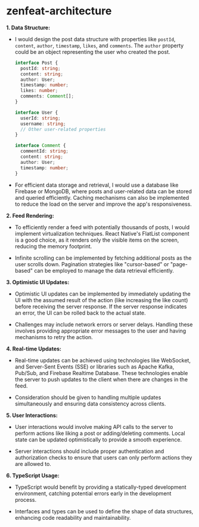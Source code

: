 # zenfeat-architecture

**1. Data Structure:**
- I would design the post data structure with properties like `postId`, `content`, `author`, `timestamp`, `likes`, and `comments`. The `author` property could be an object representing the user who created the post.
  
  ```typescript example
  interface Post {
    postId: string;
    content: string;
    author: User;
    timestamp: number;
    likes: number;
    comments: Comment[];
  }

  interface User {
    userId: string;
    username: string;
    // Other user-related properties
  }

  interface Comment {
    commentId: string;
    content: string;
    author: User;
    timestamp: number;
  }
  ```

- For efficient data storage and retrieval, I would use a database like Firebase or MongoDB, where posts and user-related data can be stored and queried efficiently. Caching mechanisms can also be implemented to reduce the load on the server and improve the app's responsiveness.

**2. Feed Rendering:**
- To efficiently render a feed with potentially thousands of posts, I would implement virtualization techniques. React Native's FlatList component is a good choice, as it renders only the visible items on the screen, reducing the memory footprint.
  
- Infinite scrolling can be implemented by fetching additional posts as the user scrolls down. Pagination strategies like "cursor-based" or "page-based" can be employed to manage the data retrieval efficiently.

**3. Optimistic UI Updates:**
- Optimistic UI updates can be implemented by immediately updating the UI with the assumed result of the action (like increasing the like count) before receiving the server response. If the server response indicates an error, the UI can be rolled back to the actual state.

- Challenges may include network errors or server delays. Handling these involves providing appropriate error messages to the user and having mechanisms to retry the action.

**4. Real-time Updates:**
- Real-time updates can be achieved using technologies like WebSocket, and Server-Sent Events (SSE) or libraries such as Apache Kafka, Pub/Sub, and Firebase Realtime Database. These technologies enable the server to push updates to the client when there are changes in the feed.

- Consideration should be given to handling multiple updates simultaneously and ensuring data consistency across clients.

**5. User Interactions:**
- User interactions would involve making API calls to the server to perform actions like liking a post or adding/deleting comments. Local state can be updated optimistically to provide a smooth experience.

- Server interactions should include proper authentication and authorization checks to ensure that users can only perform actions they are allowed to.

**6. TypeScript Usage:**
- TypeScript would benefit by providing a statically-typed development environment, catching potential errors early in the development process.

- Interfaces and types can be used to define the shape of data structures, enhancing code readability and maintainability.
